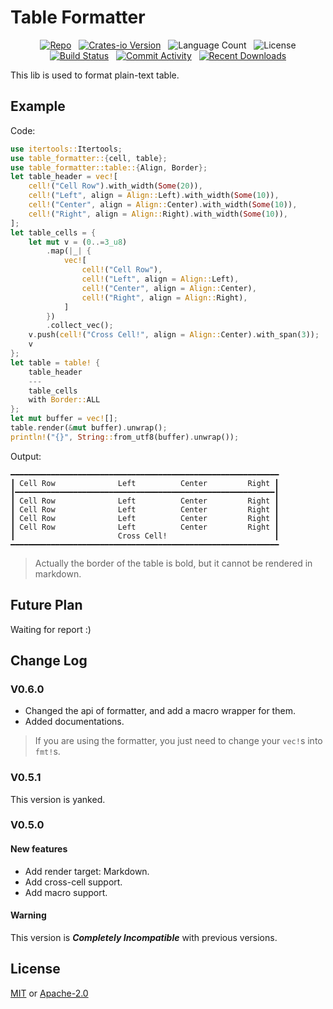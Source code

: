 # Table Formatter

<p id="badge" align="center">
	<a href="https://github.com/Embers-of-the-Fire/rust-table-formatter"><img src="https://img.shields.io/badge/Repo-rust--table--formatter-FDC75B" alt="Repo" /></a>
    &nbsp;
    <a href="https://crates.io/crates/table_formatter"><img src="https://img.shields.io/crates/v/table_formatter
" alt="Crates-io Version" /></a>
    &nbsp;
    <img src="https://img.shields.io/github/languages/top/Embers-of-the-Fire/rust-table-formatter
" alt="Language Count" />
    &nbsp;
    <img src="https://img.shields.io/badge/License-Apache2.0%20%2F%20MIT-89B701
" alt="License" />
    <br />
    <a href="https://github.com/Embers-of-the-Fire/rust-table-formatter/actions"><img src="https://img.shields.io/github/actions/workflow/status/Embers-of-the-Fire/rust-table-formatter/mean_bean_ci.yml
" alt="Build Status" /></a>
    &nbsp;
    <a href="https://github.com/Embers-of-the-Fire/rust-table-formatter"><img src="https://img.shields.io/github/commit-activity/m/Embers-of-the-Fire/rust-table-formatter
" alt="Commit Activity" /></a>
    &nbsp;
    <a href="https://crates.io/crates/table_formatter"><img src="https://img.shields.io/crates/dr/table_formatter?logo=rust&color=FDC75B
" alt="Recent Downloads" /></a>
</p>

This lib is used to format plain-text table.

## Example

Code:

```rust
use itertools::Itertools;
use table_formatter::{cell, table};
use table_formatter::table::{Align, Border};
let table_header = vec![
    cell!("Cell Row").with_width(Some(20)),
    cell!("Left", align = Align::Left).with_width(Some(10)),
    cell!("Center", align = Align::Center).with_width(Some(10)),
    cell!("Right", align = Align::Right).with_width(Some(10)),
];
let table_cells = {
    let mut v = (0..=3_u8)
        .map(|_| {
            vec![
                cell!("Cell Row"),
                cell!("Left", align = Align::Left),
                cell!("Center", align = Align::Center),
                cell!("Right", align = Align::Right),
            ]
        })
        .collect_vec();
    v.push(cell!("Cross Cell!", align = Align::Center).with_span(3));
    v
};
let table = table! {
    table_header
    ---
    table_cells
    with Border::ALL
};
let mut buffer = vec![];
table.render(&mut buffer).unwrap();
println!("{}", String::from_utf8(buffer).unwrap());
```

Output:

```
━━━━━━━━━━━━━━━━━━━━━━━━━━━━━━━━━━━━━━━━━━━━━━━━━━━━━━━━━━━━
┃ Cell Row              Left          Center         Right ┃
┃━━━━━━━━━━━━━━━━━━━━━━━━━━━━━━━━━━━━━━━━━━━━━━━━━━━━━━━━━━┃
┃ Cell Row              Left          Center         Right ┃
┃ Cell Row              Left          Center         Right ┃
┃ Cell Row              Left          Center         Right ┃
┃ Cell Row              Left          Center         Right ┃
┃                       Cross Cell!                        ┃
━━━━━━━━━━━━━━━━━━━━━━━━━━━━━━━━━━━━━━━━━━━━━━━━━━━━━━━━━━━━
```

> Actually the border of the table is bold, but it cannot be rendered in markdown.

## Future Plan

Waiting for report :)

## Change Log

### V0.6.0

-   Changed the api of formatter, and add a macro wrapper for them.
-   Added documentations.

> If you are using the formatter, you just need to change your `vec!`s into `fmt!`s.

### V0.5.1

This version is yanked.

### V0.5.0

#### New features

-   Add render target: Markdown.
-   Add cross-cell support.
-   Add macro support.

#### Warning

This version is **_Completely Incompatible_** with previous versions.

## License

[MIT][MIT-License] or [Apache-2.0][Apache-License]

[MIT-License]: LICENSE-MIT
[Apache-License]: LICENSE-APACHE
